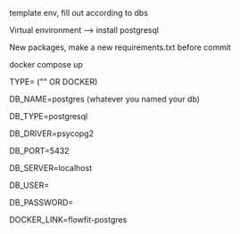 template env, fill out according to dbs

Virtual environment --> install postgresql

New packages, make a new requirements.txt before commit

docker compose up

TYPE= ("" OR DOCKER)

DB_NAME=postgres (whatever you named your db)

DB_TYPE=postgresql

DB_DRIVER=psycopg2

DB_PORT=5432

DB_SERVER=localhost

DB_USER=

DB_PASSWORD=

DOCKER_LINK=flowfit-postgres
